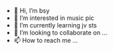 - 👋 Hi, I’m bsy
- 👀 I’m interested in music pic 
- 🌱 I’m currently learning jv sts
- 💞️ I’m looking to collaborate on ...
- 📫 How to reach me ...

<!---
bxq9510/bxq9510 is a ✨ special ✨ repository because its `README.md` (this file) appears on your GitHub profile.
You can click the Preview link to take a look at your changes.
--->
